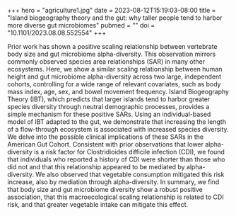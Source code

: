 +++
hero = "agriculture1.jpg"
date = 2023-08-12T15:19:03-08:00
title = "Island biogeography theory and the gut: why taller people tend to harbor more diverse gut microbiomes"
pubmed = ""
doi = "10.1101/2023.08.08.552554"
+++

Prior work has shown a positive scaling relationship between vertebrate body size and gut microbiome alpha-diversity. This observation mirrors commonly observed species area relationships (SAR) in many other ecosystems. Here, we show a similar scaling relationship between human height and gut microbiome alpha-diversity across two large, independent cohorts, controlling for a wide range of relevant covariates, such as body mass index, age, sex, and bowel movement frequency. Island Biogeography Theory (IBT), which predicts that larger islands tend to harbor greater species diversity through neutral demographic processes, provides a simple mechanism for these positive SARs. Using an individual-based model of IBT adapted to the gut, we demonstrate that increasing the length of a flow-through ecosystem is associated with increased species diversity. We delve into the possible clinical implications of these SARs in the American Gut Cohort. Consistent with prior observations that lower alpha-diversity is a risk factor for Clostridioides difficile infection (CDI), we found that individuals who reported a history of CDI were shorter than those who did not and that this relationship appeared to be mediated by alpha-diversity. We also observed that vegetable consumption mitigated this risk increase, also by mediation through alpha-diversity. In summary, we find that body size and gut microbiome diversity show a robust positive association, that this macroecological scaling relationship is related to CDI risk, and that greater vegetable intake can mitigate this effect.